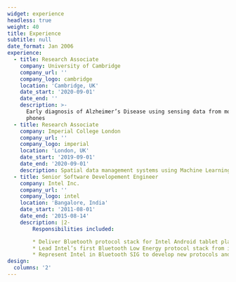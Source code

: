 ```yaml
---
widget: experience
headless: true
weight: 40
title: Experience
subtitle: null
date_format: Jan 2006
experience:
  - title: Research Associate
    company: University of Cambridge
    company_url: ''
    company_logo: cambridge
    location: 'Cambridge, UK'
    date_start: '2020-09-01'
    date_end: ''
    description: >-
      Early diagnosis of Alzheimer’s Disease using sensing data from mobile
      phones
  - title: Research Associate
    company: Imperial College London
    company_url: ''
    company_logo: imperial
    location: 'London, UK'
    date_start: '2019-09-01'
    date_end: '2020-09-01'
    description: Spatial data management systems using Machine Learning
  - title: Senior Software Developement Engineer
    company: Intel Inc.
    company_url: ''
    company_logo: intel
    location: 'Bangalore, India'
    date_start: '2011-08-01'
    date_end: '2015-08-14'
    description: |2-
        Responsibilities included:

        * Deliver Bluetooth protocol stack for Intel Android tablet platforms
        * Lead Intel’s first Bluetooth Low Energy protocol stack from ideation to productization
        * Represent Intel in Bluetooth SIG to develop new protocols and to test interoperability across industries
design:
  columns: '2'
---
```

